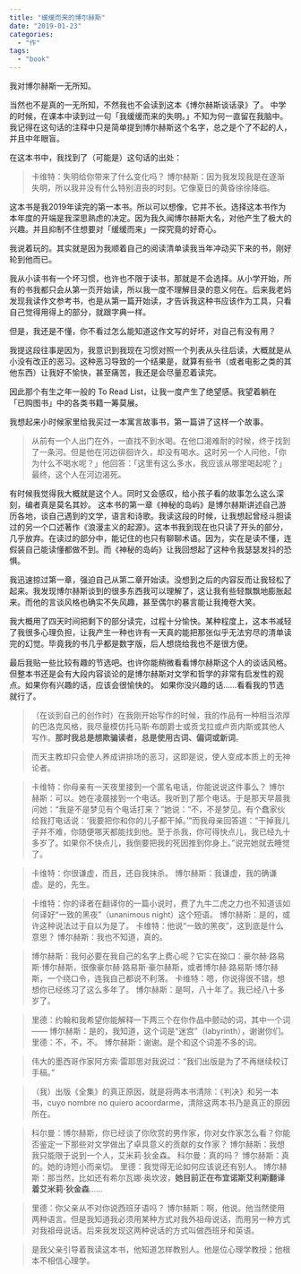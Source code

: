 ```yaml
---
title: "缓缓而来的博尔赫斯"
date: "2019-01-23"
categories: 
  - "作"
tags: 
  - "book"
---
```


我对博尔赫斯一无所知。

当然也不是真的一无所知，不然我也不会读到这本《博尔赫斯谈话录》了。 中学的时候，在课本中读到过一句「我缓缓而来的失明。」不知为何一直留在我脑中。我记得在这句话的注释中只是简单提到博尔赫斯这个名字，总之是个了不起的人，并且中年眼盲。

在这本书中，我找到了（可能是）这句话的出处：

> 卡维特：失明给你带来了什么变化吗？ 博尔赫斯：因为我发现我是在逐渐失明，所以我并没有什么特别沮丧的时刻。它像夏日的黄昏徐徐降临。

这本书是我2019年读完的第一本书。所以可以想像，它并不长。选择这本书作为本年度的开端是我深思熟虑的决定。因为我久闻博尔赫斯大名，对他产生了极大的兴趣。并且抑制不住想要对「缓缓而来」一探究竟的好奇心。

我说着玩的。其实就是因为我顺着自己的阅读清单读我当年冲动买下来的书，刚好轮到他而已。

我从小读书有一个坏习惯，也许也不限于读书，那就是不会选择。从小学开始，所有的书我都只会从第一页开始读，所以我一度不理解目录的意义何在。后来我老妈发现我读作文参考书，也是从第一篇开始读，才告诉我这种书应该作为工具，只看自己觉得用得上的部分，就跟字典一样。

但是，我还是不懂，你不看过怎么能知道这作文写的好坏，对自己有没有用？

我提这段往事是因为，我意识到我现在习惯对照一个列表从头往后读，大概就是从小没有改正的恶习。这种恶习导致的一个结果是，就算有些书（或者电影之类的其他东西）让我好不愉快，甚至痛苦，我还是会尽量忍着读完。

因此那个有生之年一般的 To Read List，让我一度产生了绝望感。我望着躺在「已购图书」中的各类书籍一筹莫展。

我想起来小时候家里给我买过一本寓言故事书，第一篇讲了这样一个故事。

> 从前有一个人出门在外，一直找不到水喝。在他口渴难耐的时候，终于找到了一条河。但是他在河边徘徊许久，却没有喝水。这时另一个人问他，「你为什么不喝水呢？」他回答：「这里有这么多水，我应该从哪里喝起呢？」最终，这个人在河边渴死。

有时候我觉得我大概就是这个人。同时又会感叹，给小孩子看的故事怎么这么深刻，编者真是莫名其妙。 这本书的第一章《神秘的岛屿》是博尔赫斯讲述自己游历各地，谈自己遇到的文学，语言和诗歌。我读这段的时候，让我想起曾经斗胆读过的另一个口述著作《浪漫主义的起源》。这本书我到现在也只读了开头的部分，几乎放弃。在读过的部分中，能记住的也只有聊聊术语。因为，实在是读不懂，连假装自己能读懂都做不到。而《神秘的岛屿》让我回想起了这种令我瑟瑟发抖的恐惧。

我迅速掠过第一章，强迫自己从第二章开始读。没想到之后的内容反而让我轻松了起来。我发现博尔赫斯谈到的很多东西我可以理解了，这让我有些轻飘飘地膨胀起来。而他的言谈风格也确实不失风趣，甚至偶尔的暴言能让我掩卷大笑。

我大概用了四天时间把剩下的部分读完，过程十分愉快。某种程度上，这本书减轻了我很多心理负担，让我产生一种也许有一天真的能把那张似乎无法穷尽的清单读完的幻觉。毕竟我的书几乎都是数字版，后人想烧给我也不是很方便。

最后我贴一些比较有趣的节选吧。也许你能稍微看看博尔赫斯这个人的谈话风格。但整本书还是会有大段内容谈论的是博尔赫斯对文学和哲学的非常有启发性的观点。如果你有兴趣的话，应该会很愉快的。 如果你没兴趣的话……看看我的节选就行了。

> （在谈到自己的创作时）在我刚开始写作的时候，我的作品有一种相当浓厚的巴洛克风格，我尽量模仿托马斯·布朗爵士或贡戈拉或卢贡内斯或其他人写作。**那时我总是想欺骗读者，总是使用古词、偏词或新词**。

> 而天主教却只会使人养成讲排场的恶习，这即是说，使人变成本质上的无神论者。

> 卡维特：你母亲有一天夜里接到一个匿名电话，你能说说这件事么？ 博尔赫斯：可以。她在凌晨接到一个电话。我听到了那个电话。于是那天早晨我问她：“我是不是梦见有个电话打来？”她说：“不，不是梦见。有个蠢家伙给我打电话说：‘我要把你和你的儿子都干掉。’”而我母亲回答道：“干掉我儿子并不难，你随便哪天都能找到他。至于杀我，你可得快点儿，我已经九十多岁了。如果你不快点儿，我倒要把我的死因推到你身上。”说完她就去睡觉了。

> 卡维特：你很谦虚，而且，还自我抹杀。 博尔赫斯：我谦虚，我的确谦虚。是的，先生。

> 卡维特：你的译者在翻译你的一篇小说时，费了九牛二虎之力也不知道该如何译好“一致的黑夜”（unanimous night）这个短语。 博尔赫斯：是的，或许这种说法过于自以为是了。 卡维特：他说“一致的黑夜”，这到底是什么意思？ 博尔赫斯：我也不知道，真的。

> 博尔赫斯：我何必要在我自己的名字上费心呢？它实在拗口：豪尔赫·路易斯·博尔赫斯，很像豪尔赫·路易斯·豪尔赫斯，或者博尔赫·路易斯·博尔赫斯，一个绕口令，连我自己都说不利落。 卡维特：嗯，你说得很不错，想想你已经练习了这么多年了。 博尔赫斯：是呵，八十年了。我已经八十多岁了。

> 里德：约翰和我希望你能解释一下两三个在你作品中颤动的词，其中一个词—— 博尔赫斯：是的，我知道，这个词是“迷宫”（labyrinth），谢谢你们。 里德：不，不，不。 博尔赫斯：谢谢。是个和这个词差不多的词。

> 伟大的墨西哥作家阿方索·雷耶思对我说过：“我们出版是为了不再继续校订手稿。”

> （我）出版《全集》的真正原因，就是将两本书清除：《判决》和另一本书，cuyo nombre no quiero acoordarme，清除这两本书乃是真正的原因所在。

> 科尔曼：博尔赫斯，你已经谈了你欣赏的男作家，你对女作家怎么看？你能否鉴定一下那些对文学做出了卓具意义的贡献的女作家？ 博尔赫斯：我想我只能限于说到一个人，艾米莉·狄金森。 科尔曼：真的吗？ 博尔赫斯：真的。她的诗短小而亲切。 里德：我觉得无论如何应该说还有别人。 博尔赫斯：那当然，比如还有希尔瓦娜·奥坎波，**她目前正在布宜诺斯艾利斯翻译着艾米莉·狄金森**……

> 里德：你父亲从不对你说西班牙语吗？ 博尔赫斯：啊，他说。他当然使用两种语言。但是我知道我必须用某种方式对我外祖母说话，而用另一种方式对我祖母说话。后来我发现这两种说话的方式叫做西班牙和英语。

> 是我父亲引导着我读这本书，他知道怎样教别人。他是位心理学教授；他根本不相信心理学。
